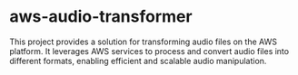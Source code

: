 # aws-audio-transformer
This project provides a solution for transforming audio files on the AWS platform. It leverages AWS services to process and convert audio files into different formats, enabling efficient and scalable audio manipulation.
